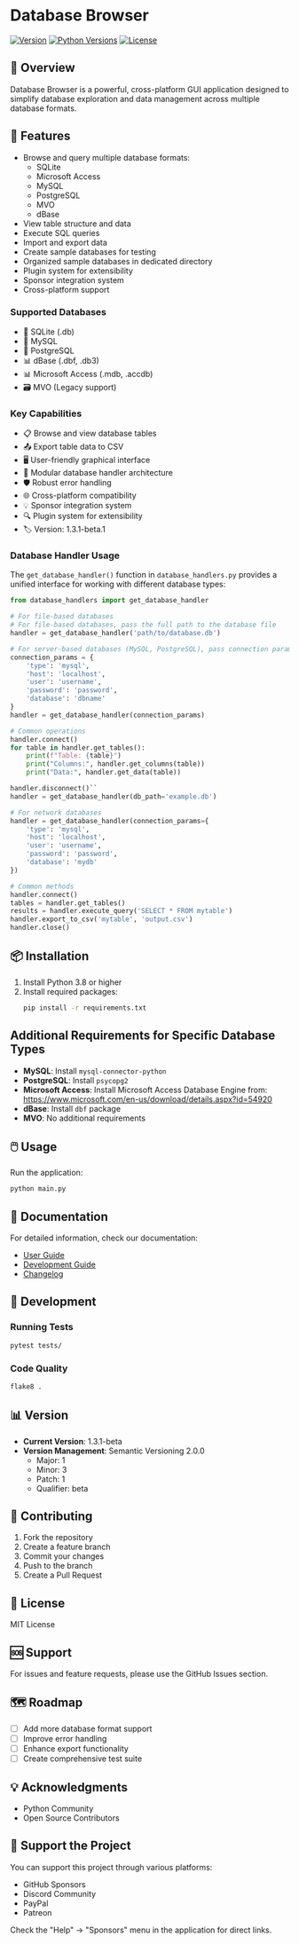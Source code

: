 # Database Browser

[![Version](https://img.shields.io/badge/version-1.3.1--beta.1-blue.svg)](https://semver.org)
[![Python Versions](https://img.shields.io/badge/python-3.8+-blue.svg)](https://www.python.org/downloads/)
[![License](https://img.shields.io/badge/license-MIT-green.svg)](LICENSE)

## 🌟 Overview

Database Browser is a powerful, cross-platform GUI application designed to simplify database exploration and data management across multiple database formats.

## 🚀 Features

- Browse and query multiple database formats:
  - SQLite
  - Microsoft Access
  - MySQL
  - PostgreSQL
  - MVO
  - dBase
- View table structure and data
- Execute SQL queries
- Import and export data
- Create sample databases for testing
- Organized sample databases in dedicated directory
- Plugin system for extensibility
- Sponsor integration system
- Cross-platform support

### Supported Databases
- 💾 SQLite (.db)
- 🐬 MySQL
- 🐘 PostgreSQL
- 📊 dBase (.dbf, .db3)
- 📊 Microsoft Access (.mdb, .accdb)
- 🗃️ MVO (Legacy support)

### Key Capabilities
- 📋 Browse and view database tables
- 📤 Export table data to CSV
- 🖥️ User-friendly graphical interface
- 🔌 Modular database handler architecture
- 🛡️ Robust error handling
- 🌐 Cross-platform compatibility
- 💡 Sponsor integration system
- 🔍 Plugin system for extensibility
- 🏷️ Version: 1.3.1-beta.1

### Database Handler Usage

The `get_database_handler()` function in `database_handlers.py` provides a unified interface for working with different database types:

```python
from database_handlers import get_database_handler

# For file-based databases
# For file-based databases, pass the full path to the database file
handler = get_database_handler('path/to/database.db')

# For server-based databases (MySQL, PostgreSQL), pass connection parameters
connection_params = {
    'type': 'mysql',
    'host': 'localhost',
    'user': 'username',
    'password': 'password',
    'database': 'dbname'
}
handler = get_database_handler(connection_params)

# Common operations
handler.connect()
for table in handler.get_tables():
    print(f"Table: {table}")
    print("Columns:", handler.get_columns(table))
    print("Data:", handler.get_data(table))

handler.disconnect()``
handler = get_database_handler(db_path='example.db')

# For network databases
handler = get_database_handler(connection_params={
    'type': 'mysql',
    'host': 'localhost',
    'user': 'username',
    'password': 'password',
    'database': 'mydb'
})

# Common methods
handler.connect()
tables = handler.get_tables()
results = handler.execute_query('SELECT * FROM mytable')
handler.export_to_csv('mytable', 'output.csv')
handler.close()
```

## 📦 Installation

1. Install Python 3.8 or higher
2. Install required packages:
   ```bash
   pip install -r requirements.txt
   ```

## Additional Requirements for Specific Database Types

- **MySQL**: Install `mysql-connector-python`
- **PostgreSQL**: Install `psycopg2`
- **Microsoft Access**: Install Microsoft Access Database Engine from: https://www.microsoft.com/en-us/download/details.aspx?id=54920
- **dBase**: Install `dbf` package
- **MVO**: No additional requirements

## 🖱️ Usage

Run the application:
```bash
python main.py
```

## 📝 Documentation

For detailed information, check our documentation:
- [User Guide](docs/index.md)
- [Development Guide](docs/development.md)
- [Changelog](CHANGELOG.md)

## 🔧 Development

### Running Tests
```bash
pytest tests/
```

### Code Quality
```bash
flake8 .
```

## 📊 Version

- **Current Version**: 1.3.1-beta
- **Version Management**: Semantic Versioning 2.0.0
  - Major: 1
  - Minor: 3
  - Patch: 1
  - Qualifier: beta

## 🤝 Contributing

1. Fork the repository
2. Create a feature branch
3. Commit your changes
4. Push to the branch
5. Create a Pull Request

## 📜 License

MIT License

## 🆘 Support

For issues and feature requests, please use the GitHub Issues section.

## 🗺️ Roadmap

- [ ] Add more database format support
- [ ] Improve error handling
- [ ] Enhance export functionality
- [ ] Create comprehensive test suite

## 💡 Acknowledgments

- Python Community
- Open Source Contributors

## 🤝 Support the Project

You can support this project through various platforms:
- GitHub Sponsors
- Discord Community
- PayPal
- Patreon

Check the "Help" → "Sponsors" menu in the application for direct links.
